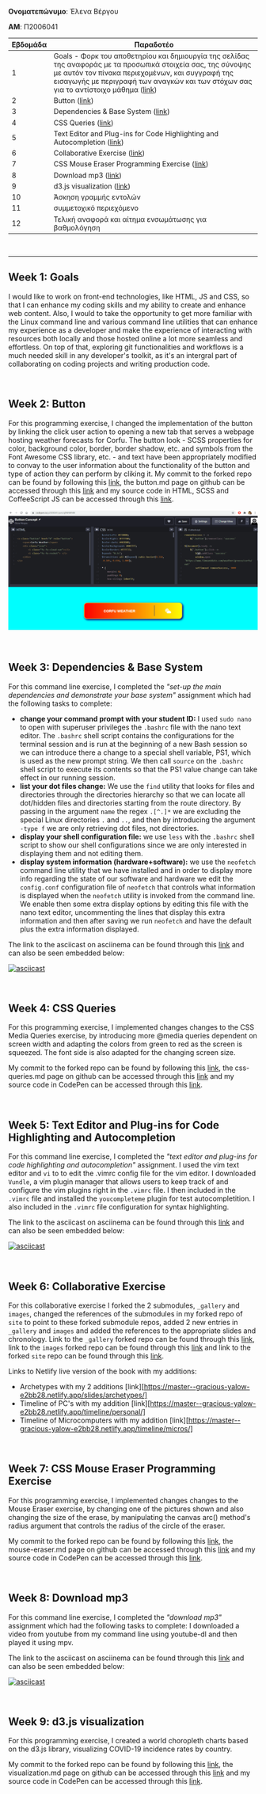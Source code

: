 **Ονοματεπώνυμο**: Έλενα Βέργου

**ΑΜ**: Π2006041


| Εβδομάδα | Παραδοτέο |
| --- | --- |
| 1 | Goals - Φορκ του αποθετηρίου και δημιουργία της σελίδας της αναφοράς με τα προσωπικά στοιχεία σας, της σύνοψης με αυτόν τον πίνακα περιεχομένων, και συγγραφή της εισαγωγής με περιγραφή των αναγκών και των στόχων σας για το αντίστοιχο μάθημα ([link](#goal)) |
| 2 | Button ([link](#button))|
| 3 | Dependencies & Base System ([link](#Dependencies))|
| 4 | CSS Queries ([link](#css))|
| 5 | Text Editor and Plug-ins for Code Highlighting and Autocompletion ([link](#vim))|
| 6 | Collaborative Exercise ([link](#collab))|
| 7 | CSS Mouse Eraser Programming Exercise ([link](#mouseeraser))|
| 8 | Download mp3 ([link](#youtubedl))|
| 9 | d3.js visualization ([link](#d3js))|
| 10 | Άσκηση γραμμής εντολών |
| 11 | συμμετοχικό περιεχόμενο |
| 12 | Τελική αναφορά και αίτημα ενσωμάτωσης για βαθμολόγηση |

<br/>

***

## <a name="goal"></a> Week 1: Goals
I would like to work on front-end technologies, like HTML, JS and CSS, so that I can enhance my coding skills and my ability to create and enhance web content.
Also,  I would to take the opportunity to get more familiar with the Linux command line and various command line utilities that can enhance my experience as a developer and make
the experience of interacting with resources both locally and those hosted online a lot more seamless and effortless. 
On top of that, exploring git functionalities and workflows is a much needed skill in any developer's toolkit, as it's an intergral part of collaborating on coding projects and writing production code.

<br/>

## <a name="button"></a> Week 2: Button
For this programming exercise, I changed the implementation of the button by linking the click user action to opening a new tab that serves a webpage hosting weather forecasts for Corfu. The button look - SCSS properties for color, background color, border, border shadow, etc. and symbols from the Font Awesome CSS library, etc. - and text have been appropriately modified to convay to the user information about the functionality of the button and type of action they can perform by cliking it. My commit to the forked repo can be found by following this [link](https://github.com/elenberg-io/site/commit/c4d10f7e134d3bd01f39122dde5b148b73520014#diff-9a05d7548950d29ede008a8c948797a40ec046fb480e65e4267e6fa6a5fe222e), the button.md page on github can be accessed through this [link](https://github.com/elenberg-io/site/blob/button%E2%80%93exercise/_remix/button.md) and my source code in HTML, SCSS and CoffeeScript JS can be accessed through this [link](https://codepen.io/p2006041/pen/qBNNNNM?editors=1111).

![link](https://github.com/elenberg-io/assets/blob/main/ButtonExercise.gif)

<br/>

## <a name="Dependencies"></a> Week 3: Dependencies & Base System
For this command line exercise, I completed the *"set-up the main dependencies and demonstrate your base system"* assignment which had the following tasks to complete:
- **change your command prompt with your student ID:** I used `sudo nano` to open with superuser privileges the `.bashrc` file with the nano text editor. The `.bashrc` shell script contains the configurations for the terminal session and is run at the beginning of a new Bash session so we can introduce there a change to a special shell variable, PS1, which is used as the new prompt string. We then call `source` on the `.bashrc` shell script to execute its contents so that the PS1 value change can take effect in our running session. 
- **list your dot files change:** We use the `find` utility that looks for files and directories through the directories hierarchy so that we can locate all dot/hidden files and directories starting from the route directory. By passing in the argument `name` the regex `.[^.]*` we are excluding the special Linux directories `.` and `..`, and then by introducing the argument `-type f` we are only retrieving dot files, not directories.    
- **display your shell configuration file:** we use `less` with the `.bashrc` shell script to show our shell configurations since we are only interested in displaying them and not editing them.
- **display system information (hardware+software):** we use the `neofetch` command line utility that we have installed and in order to display more info regarding the state of our software and hardware we edit the `config.conf` configuration file of `neofetch` that controls what information is displayed when the `neofetch` utility is invoked from the command line. We enable then some extra display options by editing this file with the nano text editor, uncommenting the lines that display this extra information and then after saving we run `neofetch` and have the default plus the extra information displayed.

The link to the asciicast on asciinema can be found through this [link](https://asciinema.org/a/367994) and can also be seen embedded below:

[![asciicast](https://asciinema.org/a/367994.svg)](https://asciinema.org/a/367994)

<br/>

## <a name="css"></a> Week 4: CSS Queries
For this programming exercise, I implemented changes changes to the CSS Media Queries exercise, by introducing more @media queries dependent on screen width and adapting the colors from green to red as the screen is squeezed. The font side is also adapted for the changing screen size.

My commit to the forked repo can be found by following this [link](https://github.com/elenberg-io/site/commit/3166974ad1a2e258a1aba45a12e1ffe0a770a1c1#diff-f4ae7ac56b1b79abd24151c1b033aa250f7e0771751aeeb8e9f90e8e4875af30), the css-queries.md page on github can be accessed through this [link](https://github.com/elenberg-io/site/blob/button%E2%80%93exercise/_remix/css-queries.md) and my source code in CodePen can be accessed through this [link](https://codepen.io/p2006041/pen/oNLdwQo).

<br/>

## <a name="vim"></a> Week 5: Text Editor and Plug-ins for Code Highlighting and Autocompletion
For this command line exercise, I completed the *"text editor and plug-ins for code highlighting and autocompletion"* assignment.
I used the vim text editor and `vi` to to edit the .vimrc config file for the vim editor. I downloaded `Vundle`, a vim plugin manager that allows users to keep track of and configure the vim plugins right in the `.vimrc` file. I then included in the `.vimrc` file and installed the `youcompleteme` plugin for test autocompletition. I also included in the `.vimrc` file configuration for syntax highlighting.

The link to the asciicast on asciinema can be found through this [link](https://asciinema.org/a/371700) and can also be seen embedded below:

[![asciicast](https://asciinema.org/a/371700.svg)](https://asciinema.org/a/371700)

<br/>

## <a name="collab"></a> Week 6: Collaborative Exercise
For this collaborative exercise I forked the 2 submodules, `_gallery` and `images`, changed the references of the submodules in my forked repo of `site` to point to these forked submodule repos, added 2 new entries in `_gallery` and `images` and added the references to the appropriate slides and chronology. Link to the `_gallery` forked repo can be found through this [link](https://github.com/elenberg-io/_gallery), link to the `images` forked repo can be found through this [link](https://github.com/elenberg-io/images) and link to the forked `site` repo can be found through this [link](https://github.com/elenberg-io/site).

Links to Netlify live version of the book with my additions:
* Archetypes with my 2 additions [link][https://master--gracious-yalow-e2bb28.netlify.app/slides/archetypes/]
* Timeline of PC's with my addition [link][https://master--gracious-yalow-e2bb28.netlify.app/timeline/personal/]
* Timeline of Microcomputers with my addition [link][https://master--gracious-yalow-e2bb28.netlify.app/timeline/micros/]

<br/>

## <a name="mouseeraser"></a> Week 7: CSS Mouse Eraser Programming Exercise
For this programming exercise, I implemented changes changes to the Mouse Eraser exercise, by changing one of the pictures shown and also changing the size of the erase, by manipulating the canvas arc() method's radius argument that controls the radius of the circle of the eraser. 

My commit to the forked repo can be found by following this [link](https://github.com/elenberg-io/site/commit/adcf74f6ffe442a7c958dc7c2b88740e49cb41c9#diff-e8d1cd09284607023431678e80044d4802124ae6be7edaceec659e58726c7c80), the mouse-eraser.md page on github can be accessed through this [link](https://github.com/elenberg-io/site/blob/master/_remix/mouse-eraser.md) and my source code in CodePen can be accessed through this [link](https://codepen.io/p2006041/pen/qBNeWzw).

<br/>

## <a name="youtubedl"></a> Week 8: Download mp3
For this command line exercise, I completed the *"download mp3"* assignment which had the following tasks to complete: I downloaded a video from youtube from my command line using youtube-dl and then played it using mpv.

The link to the asciicast on asciinema can be found through this [link](https://asciinema.org/a/376115) and can also be seen embedded below:

[![asciicast](https://asciinema.org/a/376115.svg)](https://asciinema.org/a/376115)

<br/>

## <a name="d3js"></a> Week 9: d3.js visualization
For this programming exercise, I created a world choropleth charts based on the d3.js library, visualizing COVID-19 incidence rates by country.

My commit to the forked repo can be found by following this [link](https://github.com/elenberg-io/site/commit/4c43b16d06ad0c63d872956be4e043471b604a9a#diff-7b222a67dcbaf16068515e6b1b9add2d77fdbc195841e95bd5ff01dfa82b5b6d), the visualization.md page on github can be accessed through this [link](https://github.com/elenberg-io/site/blob/master/_remix/visualization.md) and my source code in CodePen can be accessed through this [link](https://codepen.io/p2006041/pen/abmbeoX).

